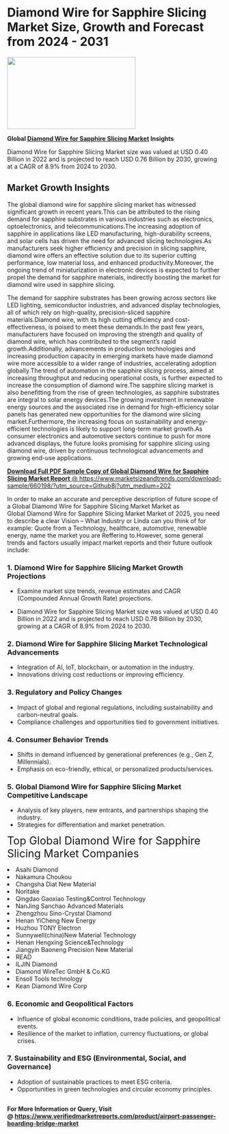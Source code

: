 <H1>Diamond Wire for Sapphire Slicing Market Size, Growth and Forecast from 2024 - 2031</H1><img class="aligncenter size-medium wp-image-584254" src="https://thirdeyenews.in/wp-content/uploads/2024/09/Global-Market-Research-300x168.jpeg" alt="" width="300" height="168" /><p><strong>Global&nbsp;<a href="https://www.marketsizeandtrends.com/download-sample/660198/?utm_source=Github8j?utm_medium=202">Diamond Wire for Sapphire Slicing Market</a> Insights</strong></p><p>Diamond Wire for Sapphire Slicing Market size was valued at USD 0.40 Billion in 2022 and is projected to reach USD 0.76 Billion by 2030, growing at a CAGR of 8.9% from 2024 to 2030.</p><p><h2>Market Growth Insights</h2> <p>The global diamond wire for sapphire slicing market has witnessed significant growth in recent years.This can be attributed to the rising demand for sapphire substrates in various industries such as electronics, optoelectronics, and telecommunications.The increasing adoption of sapphire in applications like LED manufacturing, high-durability screens, and solar cells has driven the need for advanced slicing technologies.As manufacturers seek higher efficiency and precision in slicing sapphire, diamond wire offers an effective solution due to its superior cutting performance, low material loss, and enhanced productivity.Moreover, the ongoing trend of miniaturization in electronic devices is expected to further propel the demand for sapphire materials, indirectly boosting the market for diamond wire used in sapphire slicing.</p> <p><a href="#"></a></p> <p>The demand for sapphire substrates has been growing across sectors like LED lighting, semiconductor industries, and advanced display technologies, all of which rely on high-quality, precision-sliced sapphire materials.Diamond wire, with its high cutting efficiency and cost-effectiveness, is poised to meet these demands.In the past few years, manufacturers have focused on improving the strength and quality of diamond wire, which has contributed to the segment’s rapid growth.Additionally, advancements in production technologies and increasing production capacity in emerging markets have made diamond wire more accessible to a wider range of industries, accelerating adoption globally.The trend of automation in the sapphire slicing process, aimed at increasing throughput and reducing operational costs, is further expected to increase the consumption of diamond wire.The sapphire slicing market is also benefitting from the rise of green technologies, as sapphire substrates are integral to solar energy devices.The growing investment in renewable energy sources and the associated rise in demand for high-efficiency solar panels has generated new opportunities for the diamond wire slicing market.Furthermore, the increasing focus on sustainability and energy-efficient technologies is likely to support long-term market growth.As consumer electronics and automotive sectors continue to push for more advanced displays, the future looks promising for sapphire slicing using diamond wire, driven by continuous technological advancements and growing end-use applications.<p><a href="#"></p><p><span class=""><strong>Download Full PDF Sample Copy of Global Diamond Wire for Sapphire Slicing Market Report</strong> @ <a href="https://www.marketsizeandtrends.com/download-sample/660198/?utm_source=Github8j?utm_medium=202" target="_blank">https://www.marketsizeandtrends.com/download-sample/660198/?utm_source=Github8j?utm_medium=202</a></span></p><p>In order to make an accurate and perceptive description of future scope of a Global&nbsp;Diamond Wire for Sapphire Slicing Market Market as Global&nbsp;Diamond Wire for Sapphire Slicing Market Market of 2025, you need to describe a clear Vision &ndash; What Industry or Linda can you think of for example: Quote from a Technology, healthcare, automotive, renewable energy, name the market you are Reffering to.However, some general trends and factors usually impact market reports and their future outlook include:</p><h3>1.&nbsp;<strong>Diamond Wire for Sapphire Slicing Market Growth Projections</strong></h3><ul><li>Examine market size trends, revenue estimates and CAGR (Compounded Annual Growth Rate) projections.</li><li><p>Diamond Wire for Sapphire Slicing Market size was valued at USD 0.40 Billion in 2022 and is projected to reach USD 0.76 Billion by 2030, growing at a CAGR of 8.9% from 2024 to 2030.</p></li></ul><h3>2.&nbsp;<strong>Diamond Wire for Sapphire Slicing Market Technological Advancements</strong></h3><ul><li>Integration of AI, IoT, blockchain, or automation in the industry.</li><li>Innovations driving cost reductions or improving efficiency.</li></ul><h3>3.&nbsp;<strong>Regulatory and Policy Changes</strong></h3><ul><li>Impact of global and regional regulations, including sustainability and carbon-neutral goals.</li><li>Compliance challenges and opportunities tied to government initiatives.</li></ul><h3>4.&nbsp;<strong>Consumer Behavior Trends</strong></h3><ul><li>Shifts in demand influenced by generational preferences (e.g., Gen Z, Millennials).</li><li>Emphasis on eco-friendly, ethical, or personalized products/services.</li></ul><h3>5.&nbsp;<strong>Global Diamond Wire for Sapphire Slicing Market Competitive Landscape</strong></h3><ul><li>Analysis of key players, new entrants, and partnerships shaping the industry.</li><li>Strategies for differentiation and market penetration.</li></ul><p data-pm-slice="1 1 []"><span style="color: inherit; font-family: inherit; font-size: 25px;">Top Global Diamond Wire for Sapphire Slicing Market Companies</span></p><div class="" data-test-id=""><p><li>Asahi Diamond</li><li> Nakamura Choukou</li><li> Changsha Diat New Material</li><li> Noritake</li><li> Qingdao Gaoxiao Testing&Control Technology</li><li> NanJing Sanchao Advanced Materials</li><li> Zhengzhou Sino-Crystal Diamond</li><li> Henan YiCheng New Energy</li><li> Huzhou TONY Electron</li><li> Sunnywell(china)New Material Technology</li><li> Henan Hengxing Science&Technology</li><li> Jiangyin Baoneng Precision New Material</li><li> READ</li><li> ILJIN Diamond</li><li> Diamond WireTec GmbH & Co.KG</li><li> Ensoll Tools technology</li><li> Kean Diamond Wire Corp</li></p></div><h3>6.&nbsp;<strong>Economic and Geopolitical Factors</strong></h3><ul><li>Influence of global economic conditions, trade policies, and geopolitical events.</li><li>Resilience of the market to inflation, currency fluctuations, or global crises.</li></ul><h3>7.&nbsp;<strong>Sustainability and ESG (Environmental, Social, and Governance)</strong></h3><ul><li>Adoption of sustainable practices to meet ESG criteria.</li><li>Opportunities in green technologies and circular economy principles.</li></ul><h2><strong style="font-size: 14px;">For More Information or Query, Visit @&nbsp;</strong><a style="background-color: #ffffff; font-size: 14px;" href="https://www.marketsizeandtrends.com/report/diamond-wire-for-sapphire-slicing-market/" target="_blank">https://www.verifiedmarketreports.com/product/airport-passenger-boarding-bridge-market</a></h2>